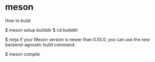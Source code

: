 # meson


How to build

 $ meson setup builddir
 $ cd builddir
 
 $ ninja
 If your Meson version is newer than 0.55.0, you can use the new backend-agnostic build command:
 
 $ meson compile


 
 
